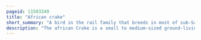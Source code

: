 ```yaml
---
pageid: 11503349
title: "African crake"
short_summary: "A bird in the rail family that breeds in most of sub-Saharan Africa."
description: "The african Crake is a small to medium-sized ground-living Bird in the Rail Family found in most of central to southern Africa. It is seasonally common in most of its Range other than Rainforests and Areas with low annual Rainfall. This Crake is a partial Migrant moving away from the Equator as soon as the Rains provide enough Grass Cover to allow it to breed elsewhere. There have been some Records of vagrant Birds reaching the atlantic Islands. This species Nests in a wide Variety of Grassland Types and agricultural Land with tall Crops may also be used."
---
```

